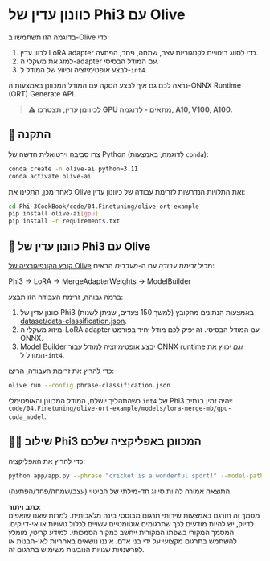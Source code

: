 # כוונון עדין של Phi3 עם Olive

בדוגמה הזו תשתמשו ב-Olive כדי:

1. לכוון עדין LoRA adapter כדי לסווג ביטויים לקטגוריות עצב, שמחה, פחד, הפתעה.
1. למזג את משקלי ה-adapter עם המודל הבסיסי.
1. לבצע אופטימיזציה וכיווץ של המודל ל-`int4`.

נראה לכם גם איך לבצע הסקה עם המודל המכוונן באמצעות ה-ONNX Runtime (ORT) Generate API.

> **⚠️ לכיוונון עדין, תצטרכו GPU מתאים - לדוגמה, A10, V100, A100.**

## 💾 התקנה

צרו סביבה וירטואלית חדשה של Python (לדוגמה, באמצעות `conda`):

```bash
conda create -n olive-ai python=3.11
conda activate olive-ai
```

לאחר מכן, התקינו את Olive ואת התלויות הנדרשות לזרימת עבודה של כיוונון עדין:

```bash
cd Phi-3CookBook/code/04.Finetuning/olive-ort-example
pip install olive-ai[gpu]
pip install -r requirements.txt
```

## 🧪 כוונון עדין של Phi3 עם Olive
[קובץ הקונפיגורציה של Olive](../../../../../code/04.Finetuning/olive-ort-example/phrase-classification.json) מכיל *זרימת עבודה* עם ה-*מעברים* הבאים:

Phi3 -> LoRA -> MergeAdapterWeights -> ModelBuilder

ברמה גבוהה, זרימת העבודה הזו תבצע:

1. כוונון עדין של Phi3 (למשך 150 צעדים, שניתן לשנות) באמצעות הנתונים מהקובץ [dataset/data-classification.json](../../../../../code/04.Finetuning/olive-ort-example/dataset/dataset-classification.json).
1. מיזוג משקלי ה-LoRA adapter עם המודל הבסיסי. זה יפיק לכם מודל יחיד בפורמט ONNX.
1. Model Builder יבצע אופטימיזציה למודל עבור ONNX runtime *וגם* יכווץ את המודל ל-`int4`.

כדי להריץ את זרימת העבודה, הריצו:

```bash
olive run --config phrase-classification.json
```

כשהתהליך יושלם, המודל המכוונן והאופטימלי `int4` של Phi3 יהיה זמין בנתיב: `code/04.Finetuning/olive-ort-example/models/lora-merge-mb/gpu-cuda_model`.

## 🧑‍💻 שילוב Phi3 המכוונן באפליקציה שלכם

כדי להריץ את האפליקציה:

```bash
python app/app.py --phrase "cricket is a wonderful sport!" --model-path models/lora-merge-mb/gpu-cuda_model
```

התוצאה אמורה להיות סיווג חד-מילתי של הביטוי (עצב/שמחה/פחד/הפתעה).

**כתב ויתור**:  
מסמך זה תורגם באמצעות שירותי תרגום מבוססי בינה מלאכותית. למרות שאנו שואפים לדיוק, יש להיות מודעים לכך שתרגומים אוטומטיים עשויים לכלול טעויות או אי-דיוקים. המסמך המקורי בשפתו המקורית ייחשב כמקור הסמכותי. למידע קריטי, מומלץ להשתמש בתרגום מקצועי על ידי בני אדם. איננו נושאים באחריות לאי-הבנות או לפרשנויות שגויות הנובעות משימוש בתרגום זה.